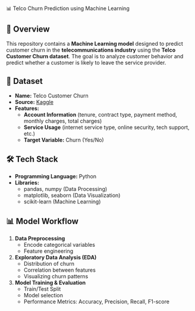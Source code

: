  📊 Telco Churn Prediction using Machine Learning  
 

## 🚀 Overview  
This repository contains a **Machine Learning model** designed to predict customer churn in the **telecommunications industry** using the **Telco Customer Churn dataset**. The goal is to analyze customer behavior and predict whether a customer is likely to leave the service provider.  

## 📂 Dataset  
- **Name:** Telco Customer Churn  
- **Source:** [Kaggle](https://www.kaggle.com/datasets/blastchar/telco-customer-churn)
- **Features:**  
  - **Account Information** (tenure, contract type, payment method, monthly charges, total charges)  
  - **Service Usage** (internet service type, online security, tech support, etc.)  
  - **Target Variable:** Churn (Yes/No)  

## 🛠️ Tech Stack  
- **Programming Language:** Python  
- **Libraries:**  
  - pandas, numpy (Data Processing)  
  - matplotlib, seaborn (Data Visualization)  
  - scikit-learn (Machine Learning)  

## 📊 Model Workflow  
1. **Data Preprocessing**  
   - Encode categorical variables  
   - Feature engineering  
2. **Exploratory Data Analysis (EDA)**  
   - Distribution of churn  
   - Correlation between features  
   - Visualizing churn patterns  
3. **Model Training & Evaluation**  
   - Train/Test Split  
   - Model selection  
   - Performance Metrics: Accuracy, Precision, Recall, F1-score

